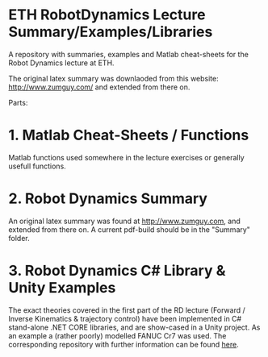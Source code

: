 # ETH RobotDynamics Lecture Summary/Examples/Libraries

A repository with summaries, examples and Matlab cheat-sheets for the Robot Dynamics lecture at ETH.

The original latex summary was downlaoded from this website: http://www.zumguy.com/ and extended from there on.

Parts:
# 1. Matlab Cheat-Sheets / Functions
Matlab functions used somewhere in the lecture exercises or generally usefull functions. 

# 2. Robot Dynamics Summary
An original latex summary was found at http://www.zumguy.com, and extended from there on. A current pdf-build should be in the "Summary" folder.

# 3. Robot Dynamics C# Library & Unity Examples
The exact theories covered in the first part of the RD lecture (Forward / Inverse Kinematics & trajectory control) have been implemented in C# stand-alone .NET CORE libraries, and are show-cased in a Unity project. As an example a (rather poorly) modelled FANUC Cr7 was used. The corresponding repository with further information can be found [here](https://github.com/luchspeter/RobotDynamicsLibrary "Robot Dynamics Library"). 
